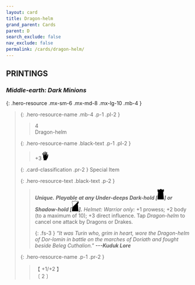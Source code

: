 ```yaml
---
layout: card
title: Dragon-helm
grand_parent: Cards
parent: D
search_exclude: false
nav_exclude: false
permalink: /cards/dragon-helm/
---
```


## PRINTINGS


### _Middle-earth: Dark Minions_

{: .hero-resource .mx-sm-6 .mx-md-8 .mx-lg-10 .mb-4 }
> {: .hero-resource-name .mb-4 .p-1 .pl-2 }
> > <div class="card-mp">4</div>
> > <div class="card-name">Dragon-helm</div>
>
> {: .hero-resource-name .black-text .p-1 .pl-2 }
> > +3![](/assets/images/di.svg)
>
> {: .card-classification .pr-2 }
> Special Item
>
> {: .hero-resource-text .black-text .p-2 }
> > _**Unique.**_ ***Playable at any Under-deeps Dark-hold \[![](/assets/images/dark-hold.svg)] or Shadow-hold \[![](/assets/images/shadow-hold.svg)].*** _Helmet:_ _Warrior only:_ +1 prowess; +2 body (to a maximum of 10); +3 direct influence. Tap _Dragon-helm_ to cancel one attack by Dragons or Drakes. 
> > 
> > {: .fs-3 } 
> > _“It was Turin who, grim in heart, wore the Dragon-helm of Dor-lomin in battle on the marches of Doriath and fought beside Beleg Cuthalion."_ ***---&#65279;Kuduk Lore*** 
> 
> {: .hero-resource-name .p-1 .pr-2 }
> > <div class="card-shield">【 +1/+2 】</div>
> > <div class="card-corruption">〔 2 〕</div>
